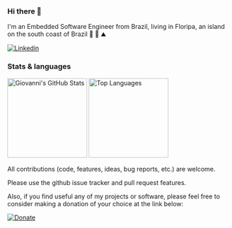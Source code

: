 ### Hi there 👋 

I'm an Embedded Software Engineer from Brazil, living in Floripa, an island on the south coast of Brazil :ocean: :palm_tree: :mountain:

[![Linkedin](https://img.shields.io/badge/LinkedIn-0077B5?style=for-the-badge&logo=linkedin&logoColor=white)](https://www.linkedin.com/in/giovannibauermeister/)

### Stats & languages
<div style= "display: inline_block">
<img height="180em" alt="Giovanni's GitHub Stats" src="https://github-readme-stats.vercel.app/api?username=giobauermeister&show_icons=true&theme=highcontrast&count_private=false">
<img height="180em" alt="Top Languages" src="https://github-readme-stats.vercel.app/api/top-langs/?username=giobauermeister&layout=compact&langs_count=10&theme=highcontrast">
</div>

<!--
**giobauermeister/giobauermeister** is a ✨ _special_ ✨ repository because its `README.md` (this file) appears on your GitHub profile.

Here are some ideas to get you started:

- 🔭 I’m currently working on ...
- 🌱 I’m currently learning ...
- 👯 I’m looking to collaborate on ...
- 🤔 I’m looking for help with ...
- 💬 Ask me about ...
- 📫 How to reach me: ...
- 😄 Pronouns: ...
- ⚡ Fun fact: ...
-->

All contributions (code, features, ideas, bug reports, etc.) are welcome.

Please use the github issue tracker and pull request features.

Also, if you find useful any of my projects or software, please feel free to
consider making a donation of your choice at the link below:

[![Donate](https://www.paypalobjects.com/webstatic/i/logo/rebrand/ppcom.png)](https://www.paypal.me/giobauermeister)
